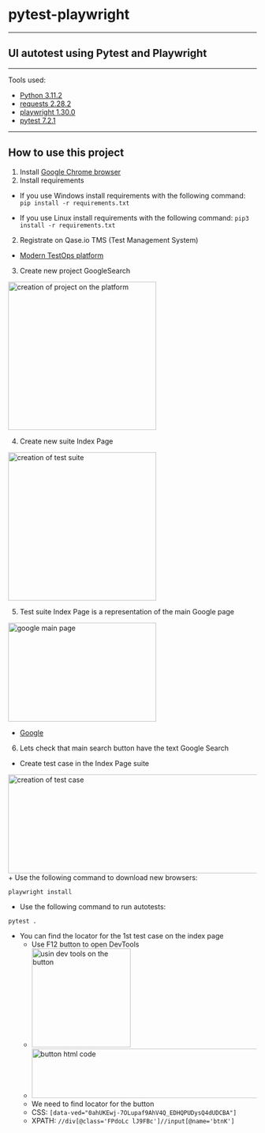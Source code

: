 # pytest-playwright

---

## UI autotest using Pytest and Playwright

---

Tools used:

+ [Python 3.11.2](https://www.python.org/downloads/)
+ [requests 2.28.2](https://pypi.org/project/requests/)
+ [playwright 1.30.0](https://pypi.org/project/playwright/)
+ [pytest 7.2.1](https://pypi.org/project/pytest/)

---

## How to use this project

1. Install [Google Chrome browser](https://www.google.com/chrome/)
2. Install requirements

+ If you use Windows install requirements with the following command:
```pip install -r requirements.txt```

+ If you use Linux install requirements with the following command:
```pip3 install -r requirements.txt```

2. Registrate on Qase.io TMS (Test Management System)
+ [Modern TestOps platform](https://qase.io/)

3. Create new project GoogleSearch
<img src="img/GS_Qase.png" width="300" height="300" alt="creation of project on the platform">

4. Create new suite Index Page
<img src="img/Create_suite.png" width="300" height="300" alt="creation of test suite">

5. Test suite Index Page is a representation of the main Google page
<img src="img/Google_page.png" width="300" height="200" alt="google main page">

+ [Google](https://www.google.com/)

6. Lets check that main search button have the text Google Search
+ Create test case in the Index Page suite
<img src="img/testCaseGS.png" width="600" height="200" alt="creation of test case">
+ Use the following command to download new browsers:

```playwright install```

+ Use the following command to run autotests:

```pytest .```

+ You can find the locator for the 1st test case on the index page
  + Use F12 button to open DevTools
  + <img src="img/main_button_devtools.png" width="200" height="200" alt="usin dev tools on the button">
  + <img src="img/button_html.png" width="800" height="100" alt="button html code">
  + We need to find locator for the button
  + CSS: ```[data-ved="0ahUKEwj-7OLupaf9AhV4Q_EDHQPUDysQ4dUDCBA"]```
  + XPATH: ```//div[@class='FPdoLc lJ9FBc']//input[@name='btnK']```
